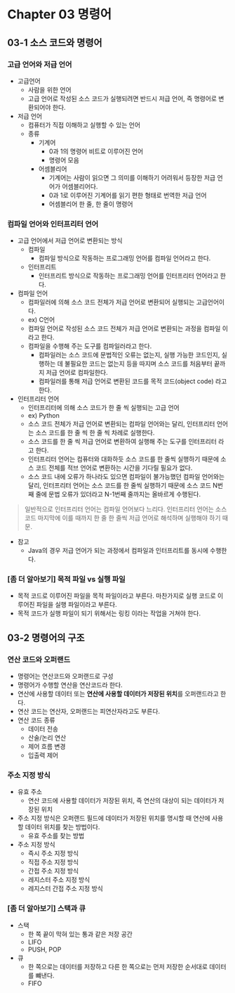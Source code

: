 # **Chapter 03 명령어**

## 03-1 소스 코드와 명령어

### 고급 언어와 저급 언어

- 고급언어
    - 사람을 위한 언어
    - 고급 언어로 작성된 소스 코드가 실행되려면 반드시 저급 언어, 즉 명령어로 변환되어야 한다.
- 저급 언어
    - 컴퓨터가 직접 이해하고 실행할 수 있는 언어
    - 종류
        - 기계어
            - 0과 1의 명령어 비트로 이루어진 언어
            - 명령어 모음
        - 어셈블리어
            - 기계어는 사람이 읽으면 그 의미를 이해하기 어려워서 등장한 저급 언어가 어셈블리어다.
            - 0과 1로 이루어진 기계어를 읽기 편한 형태로 번역한 저급 언어
            - 어셈블리어 한 줄, 한 줄이 명령어

### 컴파일 언어와 인터프리터 언어

- 고급 언어에서 저급 언어로 변환되는 방식
    - 컴파일
        - 컴파일 방식으로 작동하는 프로그래밍 언어를 컴파일 언어라고 한다.
    - 인터프리트
        - 인터프리트 방식으로 작동하는 프로그래밍 언어를 인터프리터 언어라고 한다.
- 컴파일 언어
    - 컴파일러에 의해 소스 코드 전체가 저급 언어로 변환되어 실행되는 고급언어이다.
    - ex) C언어
    - 컴파일 언어로 작성된 소스 코드 전체가 저급 언어로 변환되는 과정을 컴파일 이라고 한다.
    - 컴파일을 수행해 주는 도구를 컴파일러라고 한다.
        - 컴파일러는 소스 코드에 문법적인 오류는 없는지, 실행 가능한 코드인지, 실행하는 데 불필요한 코드는 없는지 등을 따지며 소스 코드를 처음부터 끝까지 저급 언어로 컴파일한다.
        - 컴파일러를 통해 저급 언어로 변환된 코드를 목적 코드(object code) 라고 한다.
- 인터프리터 언어
    - 인터프리터에 의해 소스 코드가 한 줄 씩 실행되는 고급 언어
    - ex) Python
    - 소스 코드 전체가 저급 언어로 변환되는 컴파일 언어와는 달리, 인터프리터 언어는 소스 코드를 한 줄 씩 한 줄 씩 차례로 실행한다.
    - 소스 코드를 한 줄 씩 저급 언어로 변환하여 실행해 주는 도구를 인터프리터 라고 한다.
    - 인터프리터 언어는 컴퓨터와 대화하듯 소스 코드를 한 줄씩 실행하기 때문에 소스 코드 전체를 적브 언어로 변환하는 시간을 기다릴 필요가 없다.
    - 소스 코드 내에 오류가 하나라도 있으면 컴파일이 불가능했던 컴파일 언어와는 달리, 인터프리터 언어는 소스 코드를 한 줄씩 실행하기 때문에 소스 코드 N번째 줄에 문법 오류가 있더라고 N-1번째 줄까지는 올바르게 수행된다.

> 일반적으로 인터프리터 언어는 컴파일 언어보다 느리다. 인터프리터 언어는 소스 코드 마지막에 이를 때까지 한 줄 한 줄씩 저급 언어로 해석하며 실행해야 하기 때문.
>
- 참고
    - Java의 경우 저급 언어가 되는 과정에서 컴파일과 인터프리트를 동시에 수행한다.

### [좀 더 알아보기] 목적 파일 vs 실행 파일

- 목적 코드로 이루어진 파일을 목적 파일이라고 부른다. 마찬가지로 실행 코드로 이루어진 파일을 실행 파일이라고 부른다.
- 목적 코드가 실행 파일이 되기 위해서는 링킹 이라는 작업을 거쳐야 한다.

## 03-2 명령어의 구조

### 연산 코드와 오퍼랜드

- 명령어는 연산코드와 오퍼랜드로 구성
- 명령어가 수행할 연산을 연산코드라 한다.
- 연산에 사용할 데이터 또는 **연산에 사용할 데이터가 저장된 위치**를 오퍼랜드라고 한다.
- 연산 코드는 연산자, 오퍼랜드는 피연산자라고도 부른다.
- 연산 코드 종류
    - 데이터 전송
    - 산술/논리 연산
    - 제어 흐름 변경
    - 입출력 제어

### 주소 지정 방식

- 유효 주소
    - 연산 코드에 사용할 데이터가 저장된 위치, 즉 연산의 대상이 되는 데이터가 저장된 위치
- 주소 지정 방식은 오퍼랜드 필드에 데이터가 저장된 위치를 명시할 때 연산에 사용할 데이터 위치를 찾는 방법이다.
    - 유효 주소를 찾는 방법
- 주소 지정 방식
    - 즉시 주소 지정 방식
    - 직접 주소 지정 방식
    - 간접 주소 지정 방식
    - 레지스터 주소 지정 방식
    - 레지스터 간접 주소 지정 방식

### [좀 더 알아보기] 스택과 큐

- 스택
    - 한 쪽 끝이 막혀 있는 통과 같은 저장 공간
    - LIFO
    - PUSH, POP
- 큐
    - 한 쪽으로는 데이터를 저장하고 다른 한 쪽으로는 먼저 저장한 순서대로 데이터를 뺴낸다.
    - FIFO